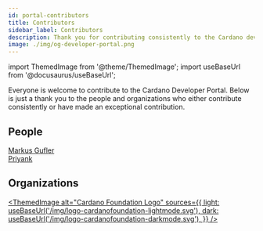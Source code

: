 ```yaml
---
id: portal-contributors
title: Contributors
sidebar_label: Contributors
description: Thank you for contributing consistently to the Cardano developer portal
image: ./img/og-developer-portal.png
---
```

import ThemedImage from '@theme/ThemedImage';
import useBaseUrl from '@docusaurus/useBaseUrl';

Everyone is welcome to contribute to the Cardano Developer Portal. Below is just a thank you to the people and organizations who either contribute consistently or have made an exceptional contribution.

## People

[Markus Gufler](https://github.com/gufmar)  
[Priyank](https://github.com/rdlrt)

## Organizations

[<ThemedImage
  alt="Cardano Foundation Logo"
  sources={{
    light: useBaseUrl('/img/logo-cardanofoundation-lightmode.svg'),
    dark: useBaseUrl('/img/logo-cardanofoundation-darkmode.svg'),
  }}
/>](https://github.com/cardano-foundation)
 
